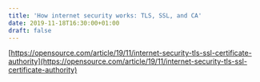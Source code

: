 ```yaml
---
title: 'How internet security works: TLS, SSL, and CA'
date: 2019-11-18T16:30:00+01:00
draft: false
---
```


[https://opensource.com/article/19/11/internet-security-tls-ssl-certificate-authority](https://opensource.com/article/19/11/internet-security-tls-ssl-certificate-authority)